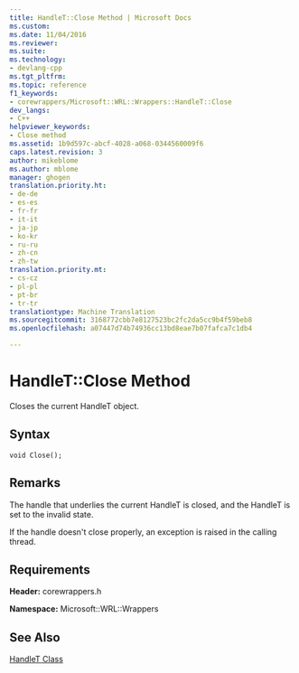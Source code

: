 ```yaml
---
title: HandleT::Close Method | Microsoft Docs
ms.custom: 
ms.date: 11/04/2016
ms.reviewer: 
ms.suite: 
ms.technology:
- devlang-cpp
ms.tgt_pltfrm: 
ms.topic: reference
f1_keywords:
- corewrappers/Microsoft::WRL::Wrappers::HandleT::Close
dev_langs:
- C++
helpviewer_keywords:
- Close method
ms.assetid: 1b9d597c-abcf-4028-a068-0344560009f6
caps.latest.revision: 3
author: mikeblome
ms.author: mblome
manager: ghogen
translation.priority.ht:
- de-de
- es-es
- fr-fr
- it-it
- ja-jp
- ko-kr
- ru-ru
- zh-cn
- zh-tw
translation.priority.mt:
- cs-cz
- pl-pl
- pt-br
- tr-tr
translationtype: Machine Translation
ms.sourcegitcommit: 3168772cbb7e8127523bc2fc2da5cc9b4f59beb8
ms.openlocfilehash: a07447d74b74936cc13bd8eae7b07fafca7c1db4

---
```

# HandleT::Close Method
Closes the current HandleT object.  
  
## Syntax  
  
```  
void Close();  
```  
  
## Remarks  
 The handle that underlies the current HandleT is closed, and the HandleT is set to the invalid state.  
  
 If the handle doesn't close properly, an exception is raised in the calling thread.  
  
## Requirements  
 **Header:** corewrappers.h  
  
 **Namespace:** Microsoft::WRL::Wrappers  
  
## See Also  
 [HandleT Class](../windows/handlet-class.md)


<!--HONumber=Jan17_HO1-->


